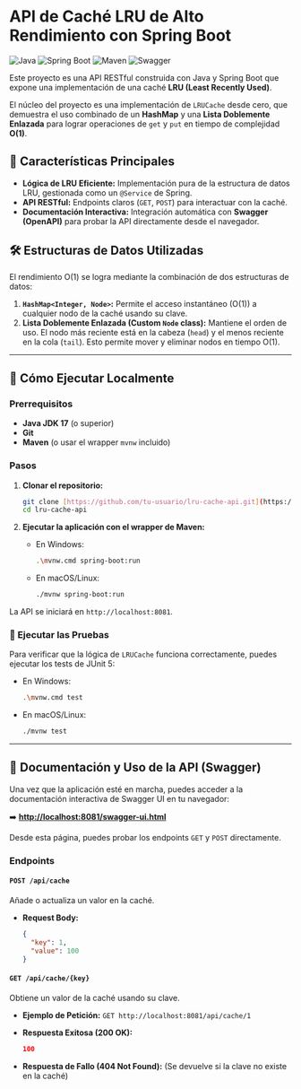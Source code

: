 # API de Caché LRU de Alto Rendimiento con Spring Boot

![Java](https://img.shields.io/badge/Java-17%2B-ED8B00?style=for-the-badge&logo=openjdk)
![Spring Boot](https://img.shields.io/badge/Spring%20Boot-3.1.5-6DB33F?style=for-the-badge&logo=spring)
![Maven](https://img.shields.io/badge/Maven-3.9-C71A36?style=for-the-badge&logo=apachemaven)
![Swagger](https://img.shields.io/badge/Swagger%20(OpenAPI)-3.0-85EA2D?style=for-the-badge&logo=swagger)

Este proyecto es una API RESTful construida con Java y Spring Boot que expone una implementación de una caché **LRU (Least Recently Used)**.

El núcleo del proyecto es una implementación de `LRUCache` desde cero, que demuestra el uso combinado de un **HashMap** y una **Lista Doblemente Enlazada** para lograr operaciones de `get` y `put` en tiempo de complejidad **O(1)**.

## 🎯 Características Principales

* **Lógica de LRU Eficiente:** Implementación pura de la estructura de datos LRU, gestionada como un `@Service` de Spring.
* **API RESTful:** Endpoints claros (`GET`, `POST`) para interactuar con la caché.
* **Documentación Interactiva:** Integración automática con **Swagger (OpenAPI)** para probar la API directamente desde el navegador.

## 🛠️ Estructuras de Datos Utilizadas

El rendimiento O(1) se logra mediante la combinación de dos estructuras de datos:

1.  **`HashMap<Integer, Node>`:** Permite el acceso instantáneo (O(1)) a cualquier nodo de la caché usando su clave.
2.  **Lista Doblemente Enlazada (Custom `Node` class):** Mantiene el orden de uso. El nodo más reciente está en la cabeza (`head`) y el menos reciente en la cola (`tail`). Esto permite mover y eliminar nodos en tiempo O(1).

---

## 🚀 Cómo Ejecutar Localmente

### Prerrequisitos

* **Java JDK 17** (o superior)
* **Git**
* **Maven** (o usar el wrapper `mvnw` incluido)

### Pasos

1.  **Clonar el repositorio:**
    ```bash
    git clone [https://github.com/tu-usuario/lru-cache-api.git](https://github.com/tu-usuario/lru-cache-api.git)
    cd lru-cache-api
    ```

2.  **Ejecutar la aplicación con el wrapper de Maven:**
    * En Windows:
        ```bash
        .\mvnw.cmd spring-boot:run
        ```
    * En macOS/Linux:
        ```bash
        ./mvnw spring-boot:run
        ```

La API se iniciará en `http://localhost:8081`.

### 🧪 Ejecutar las Pruebas

Para verificar que la lógica de `LRUCache` funciona correctamente, puedes ejecutar los tests de JUnit 5:

* En Windows:
    ```bash
    .\mvnw.cmd test
    ```
* En macOS/Linux:
    ```bash
    ./mvnw test
    ```

---

## 📖 Documentación y Uso de la API (Swagger)

Una vez que la aplicación esté en marcha, puedes acceder a la documentación interactiva de Swagger UI en tu navegador:

➡️ **[http://localhost:8081/swagger-ui.html](http://localhost:8081/swagger-ui.html)**

Desde esta página, puedes probar los endpoints `GET` y `POST` directamente.

### Endpoints

#### `POST /api/cache`
Añade o actualiza un valor en la caché.

* **Request Body:**
    ```json
    {
      "key": 1,
      "value": 100
    }
    ```

#### `GET /api/cache/{key}`
Obtiene un valor de la caché usando su clave.

* **Ejemplo de Petición:**
    `GET http://localhost:8081/api/cache/1`

* **Respuesta Exitosa (200 OK):**
    ```json
    100
    ```

* **Respuesta de Fallo (404 Not Found):**
    (Se devuelve si la clave no existe en la caché)
